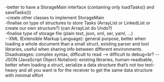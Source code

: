 -better to have a StorageMain interface (containing only loadTasks() and saveTasks())<br>
-create other classes to implement StorageMain<br>
-finalise on type of structures to store Tasks (ArrayList or LinkedList or create our own structure?) (can ArrayList do Undo?)<br>
-finalise type of storage file (plain text, json, xml, ser, yaml, ...)<br>
--XML (Extensible Markup Language): general purpose, better when loading a whole document than a small struct, existing parser and tool libraries, useful when sharing info between different environments. Disadvatages: complex syntax, difficult to read --> difficult to debug<br?
--JSON (JavaScript Object Notation): existing libraries, human-readbable, better when loading a struct, serialize a data structure that’s not too text-heavy and all you want is for the receiver to get the same data structure with minimal effort<br>
